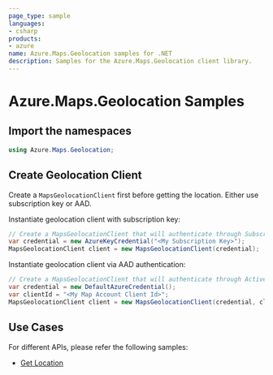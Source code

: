 ```yaml
---
page_type: sample
languages:
- csharp
products:
- azure
name: Azure.Maps.Geolocation samples for .NET
description: Samples for the Azure.Maps.Geolocation client library.
---
```


# Azure.Maps.Geolocation Samples

## Import the namespaces

```C# Snippet:GeolocationImportNamespace
using Azure.Maps.Geolocation;
```

## Create Geolocation Client

Create a `MapsGeolocationClient` first before getting the location. Either use subscription key or AAD.

Instantiate geolocation client with subscription key:

```C# Snippet:InstantiateGeolocationClientViaSubscriptionKey
// Create a MapsGeolocationClient that will authenticate through Subscription Key (Shared key)
var credential = new AzureKeyCredential("<My Subscription Key>");
MapsGeolocationClient client = new MapsGeolocationClient(credential);
```

Instantiate geolocation client via AAD authentication:

```C# Snippet:InstantiateGeolocationClientViaAAD
// Create a MapsGeolocationClient that will authenticate through Active Directory
var credential = new DefaultAzureCredential();
var clientId = "<My Map Account Client Id>";
MapsGeolocationClient client = new MapsGeolocationClient(credential, clientId);
```

## Use Cases

For different APIs, please refer the following samples:

* [Get Location](https://github.com/Azure/azure-sdk-for-net/blob/main/sdk/maps/Azure.Maps.Geolocation/samples/GetLocationSamples.md)
